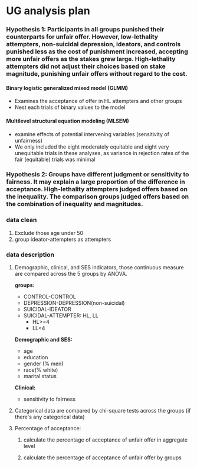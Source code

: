 # UG analysis plan 

### Hypothesis 1: Participants in all groups punished their counterparts for unfair offer. However, low-lethality attempters, non-suicidal depression, ideators, and controls punished less as the cost of punishment increased, accepting more unfair offers as the stakes grew large. High-lethality attempters did not adjust their choices based on stake magnitude, punishing unfair offers without regard to the cost.

#### Binary logistic generalized mixed model (GLMM)

- Examines the acceptance of offer in HL attempters and other groups
- Nest each trials of binary values to the model

#### Multilevel structural equation modeling (MLSEM)

- examine effects of potential intervening variables (sensitivity of unfairness)
- We only included the eight moderately equitable and eight very unequitable trials in these analyses, as variance in rejection rates of the fair (equitable) trials was minimal

### Hypothesis 2: Groups have different judgment or sensitivity to fairness. It may explain a large proportion of the difference in acceptance. High-lethality attempters judged offers based on the inequality. The comparison groups judged offers based on the combination of inequality and magnitudes.



### data clean

1. Exclude those age under 50
2. group ideator-attempters as attempters

### data description

1. Demographic, clinical, and SES indicators, those continuous measure  are compared across the 5 groups by ANOVA.

   **groups:**

   - CONTROL-CONTROL
   - DEPRESSION-DEPRESSION(non-suicidal)
   - SUICIDAL-IDEATOR
   - SUICIDAL-ATTEMPTER: HL, LL
     - HL>=4
     - LL<4

   **Demographic and SES:**

   - age
   - education
   - gender (% men)
   - race(% white) 
   - marital status

   **Clinical:**

   - sensitivity to fairness

2.  Categorical data are compared by chi-square tests across the groups (if there's any categorical data)

3. Percentage of acceptance:

   1) calculate the percentage of acceptance of unfair offer in aggregate level

   2) calculate the percentage of acceptance of unfair offer by groups





